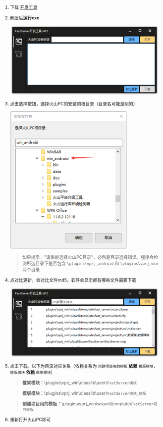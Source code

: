 1. 下载 <a href="https://wway.lanzoub.com/iRfTZ131jpid" download target="_blank">开发工具</a>

2. 解压后**运行exe**

   ![image-20231009202203166](安装.assets/image-20231009202203166.png)

3. 点击选择按钮，选择火山PC的安装的根目录（目录名可能是别的）

   ![image-20231009202650273](安装.assets/image-20231009202650273.png)

   > 如果提示："请重新选择火山PC目录"，必然是目录选择错误。程序会检测所选目录下是否包含 `\plugins\vprj_android` 和 `\plugins\vprj_win` 两个目录

4. 点对比更新，会对比文件md5，软件会显示都有哪些文件需要下载

   ![image-20231009205522603](安装.assets/image-20231009205522603.png)

5. 点击下载。以下为目录对应关系（依赖关系为 `创建项目用的模板` **依赖** `模版模块`，`模版模块` **依赖** `框架模块`）

   > **框架模块：**\plugins\vprj_win\classlib\user\\`FastServer模块`

   > **模版模块：**\plugins\vprj_win\classlib\user\\`FastServer模块_模版`

   > **创建项目用的模板：**\plugins\vprj_win\wizard\template\\`FastServer项目模版`

6. 重新打开火山PC即可



